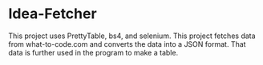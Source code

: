 # Idea-Fetcher
This project uses PrettyTable, bs4, and selenium. This project fetches data from what-to-code.com and converts the data into a JSON format. That data is further used in the program to make a table.

